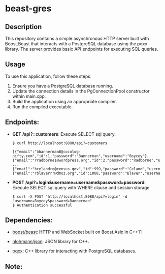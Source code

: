 # beast-gres

## Description

This repository contains a simple asynchronous HTTP server built with Boost.Beast that interacts with a PostgreSQL database using the pqxx library. The server provides basic API endpoints for executing SQL queries.

## Usage

To use this application, follow these steps:

1. Ensure you have a PostgreSQL database running.
1. Update the connection details in the PgConnectionPool constructor within main.cpp.
1. Build the application using an appropriate compiler.
1. Run the compiled executable.

## Endpoints:

- **GET /api?=customers**: Execute SELECT sql query.

    ```
    $ curl http://localhost:8080/api?=customers

    [{"email":"bbannerman0@cocolog-nifty.com","id":1,"password":"Bannerman","username":"Boycey"},{"email":"rradborne1@wordpress.org","id":2,"password":"Radborne","username":"Roman"},
    ...
    {"email":"bcelandrq@census.gov","id":999,"password":"Celand","username":"Billi"},
    {"email":"rblaverrr@dmoz.org","id":1000,"password":"Blaver","username":"Rube"}]
    ```

- **POST /api?=login&username=username&password=password**: Execute SELECT sql query with WHERE clause and session storage
    ```
    $ curl -X POST "http://localhost:8080/api?=login" -d "username=Boycey&password=Bannerman"
    $ Authentication successful
    ```


## Dependencies:
- [boost/beast](https://github.com/boostorg/beast): HTTP and WebSocket built on Boost.Asio in C++11

- [nlohmann/json](https://github.com/nlohmann/json): JSON library for C++.

- [pqxx](https://github.com/jtv/libpqxx): C++ library for interacting with PostgreSQL databases.

## Note: